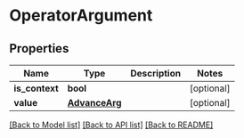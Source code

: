 # OperatorArgument

## Properties
Name | Type | Description | Notes
------------ | ------------- | ------------- | -------------
**is_context** | **bool** |  | [optional] 
**value** | [**AdvanceArg**](AdvanceArg.md) |  | [optional] 

[[Back to Model list]](../README.md#documentation-for-models) [[Back to API list]](../README.md#documentation-for-api-endpoints) [[Back to README]](../README.md)


